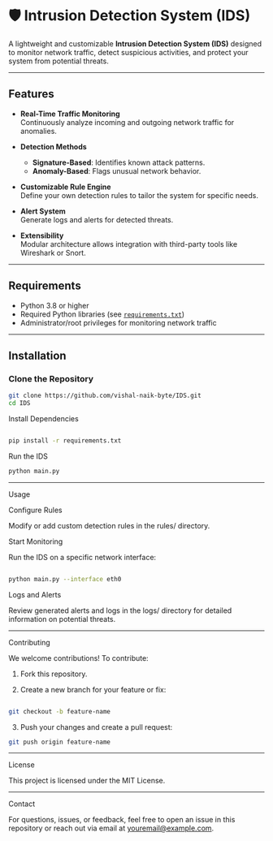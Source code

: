 # 🛡️ Intrusion Detection System (IDS)

A lightweight and customizable **Intrusion Detection System (IDS)** designed to monitor network traffic, detect suspicious activities, and protect your system from potential threats.

---

## Features

- **Real-Time Traffic Monitoring**  
  Continuously analyze incoming and outgoing network traffic for anomalies.
  
- **Detection Methods**  
  - **Signature-Based**: Identifies known attack patterns.  
  - **Anomaly-Based**: Flags unusual network behavior.

- **Customizable Rule Engine**  
  Define your own detection rules to tailor the system for specific needs.

- **Alert System**  
  Generate logs and alerts for detected threats.

- **Extensibility**  
  Modular architecture allows integration with third-party tools like Wireshark or Snort.

---

## Requirements

- Python 3.8 or higher
- Required Python libraries (see [`requirements.txt`](requirements.txt))
- Administrator/root privileges for monitoring network traffic

---

## Installation

### Clone the Repository
```bash
git clone https://github.com/vishal-naik-byte/IDS.git
cd IDS
```

Install Dependencies
```bash

pip install -r requirements.txt
```

Run the IDS
```bash
python main.py
```

---

Usage

Configure Rules

Modify or add custom detection rules in the rules/ directory.

Start Monitoring

Run the IDS on a specific network interface:
```bash

python main.py --interface eth0

```
Logs and Alerts

Review generated alerts and logs in the logs/ directory for detailed information on potential threats.


---

Contributing

We welcome contributions! To contribute:

1. Fork this repository.


2. Create a new branch for your feature or fix:
```bash

git checkout -b feature-name

```

3. Push your changes and create a pull request:

```bash
git push origin feature-name

```


---

License

This project is licensed under the MIT License.


---

Contact

For questions, issues, or feedback, feel free to open an issue in this repository or reach out via email at youremail@example.com.
